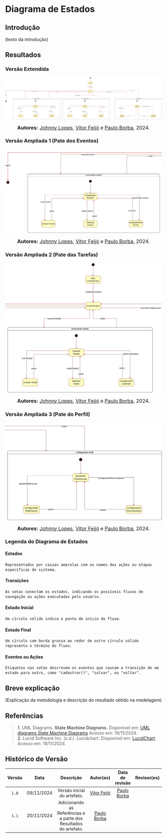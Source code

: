 # Diagrama de Estados

## Introdução

(texto da introdução)

## Resultados

### Versão Extendida

![Diagrama de Estados Versão Extendida](DiagramaEstados_Extendida.jpg)

<font size="3"><p style="text-align: center"><b>Autores:</b> [Johnny Lopes](https://github.com/JohnnyLopess), [Vitor Feijó](https://github.com/vitorfleonardo) e [Paulo Borba](https://github.com/paulohborba), 2024.</p></font>

### Versão Ampliada 1 (Pate dos Eventos)

![Diagrama de Estados Versão Ampliada 1 (Pate dos Eventos)](DiagramaEstados_Eventos.jpg)

<font size="3"><p style="text-align: center"><b>Autores:</b> [Johnny Lopes](https://github.com/JohnnyLopess), [Vitor Feijó](https://github.com/vitorfleonardo) e [Paulo Borba](https://github.com/paulohborba), 2024.</p></font>

### Versão Ampliada 2 (Pate das Tarefas)

![Diagrama de Estados Versão Ampliada 2 (Pate das Tarefas)](DiagramaEstados_Tarefas.jpg)

<font size="3"><p style="text-align: center"><b>Autores:</b> [Johnny Lopes](https://github.com/JohnnyLopess), [Vitor Feijó](https://github.com/vitorfleonardo) e [Paulo Borba](https://github.com/paulohborba), 2024.</p></font>

### Versão Ampliada 3 (Pate do Perfil)

![Diagrama de Estados Versão Ampliada 3 (Pate do Perfil)](DiagramaEstados_Perfil.jpg)

<font size="3"><p style="text-align: center"><b>Autores:</b> [Johnny Lopes](https://github.com/JohnnyLopess), [Vitor Feijó](https://github.com/vitorfleonardo) e [Paulo Borba](https://github.com/paulohborba), 2024.</p></font>

### Legenda do Diagrama de Estados

#### Estados

    Representados por caixas amarelas com os nomes das ações ou etapas específicas do sistema.

#### Transições

    As setas conectam os estados, indicando os possíveis fluxos de navegação ou ações executadas pelo usuário.

#### Estado Inicial

    Um círculo sólido indica o ponto de início do fluxo.

#### Estado Final

    Um círculo com borda grossa ao redor de outro círculo sólido representa o término do fluxo.

#### Eventos ou Ações

    Etiquetas nas setas descrevem os eventos que causam a transição de um estado para outro, como "cadastrar()", "salvar", ou "voltar".

## Breve explicação

(Explicação da metodologia e descrição do resultado obtido na medelagem)

## Referências

> <a>1.</a> UML Diagrams. **State Machine Diagrams**. Disponível em: [UML diagrams State Machine Diagrams](https://www.uml-diagrams.org/state-machine-diagrams.html)  Acesso em: 19/11/2024. <br>
> <a>2.</a> Lucid Software Inc. (s.d.). Lucidchart. Disponível em: [LucidChart](https://www.lucidchart.com/pages/pt/o-que-e-diagrama-de-maquina-de-estados-uml). Acesso em: 19/11/2024. <br>

## Histórico de Versão

| Versão | Data | Descrição | Autor(es) | Data de revisão | Revisor(es) |
| :-: | :-: | :-: | :-: | :-: | :-: |
| `1.0` | 09/11/2024  | Versão inicial do artefato. | [Vitor Feijó](https://github.com/vitorfleonardo) | [Paulo Borba](https://github.com/paulohborba) |  |
| `1.1` | 20/11/2024  | Adicionando as Referências e a parte dos Resultados do artefato. | [Paulo Borba](https://github.com/paulohborba) |  |  |
